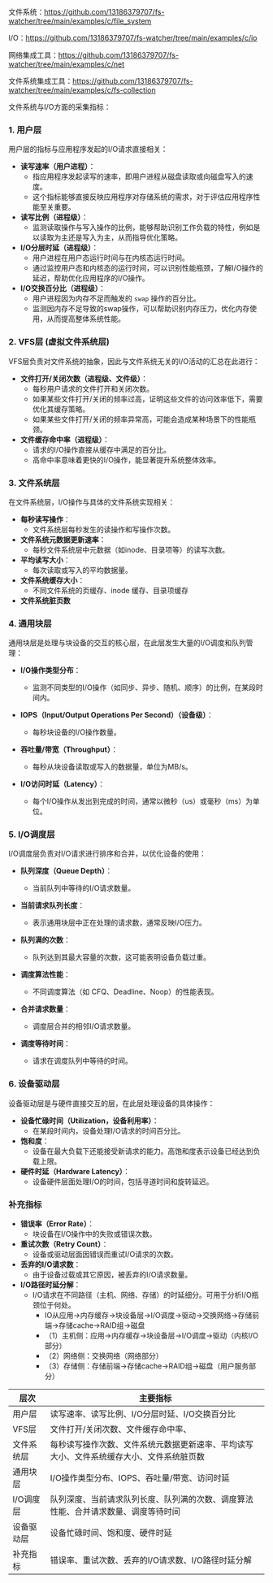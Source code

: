 文件系统：https://github.com/13186379707/fs-watcher/tree/main/examples/c/file_system

I/O：https://github.com/13186379707/fs-watcher/tree/main/examples/c/io

网络集成工具：https://github.com/13186379707/fs-watcher/tree/main/examples/c/net

文件系统集成工具：https://github.com/13186379707/fs-watcher/tree/main/examples/c/fs-collection

文件系统与I/O方面的采集指标：

### **1. 用户层**

用户层的指标与应用程序发起的I/O请求直接相关：

- **读写速率（用户进程）**：
  - 指应用程序发起读写的速率，即用户进程从磁盘读取或向磁盘写入的速度。
  - 这个指标能够直接反映应用程序对存储系统的需求，对于评估应用程序性能至关重要。
- **读写比例（进程级）**：
  - 监测读取操作与写入操作的比例，能够帮助识别工作负载的特性，例如是以读取为主还是写入为主，从而指导优化策略。
- **I/O分层时延（进程级）**：
  - 用户进程在用户态运行时间与在内核态运行时间。
  - 通过监控用户态和内核态的运行时间，可以识别性能瓶颈，了解I/O操作的延迟，帮助优化应用程序的I/O操作。
- **I/O交换百分比（进程级）**：
  - 用户进程因为内存不足而触发的 `swap` 操作的百分比。
  - 监测因内存不足导致的swap操作，可以帮助识别内存压力，优化内存使用，从而提高整体系统性能。

### **2. VFS层 (虚拟文件系统层)**

VFS层负责对文件系统的抽象，因此与文件系统无关的I/O活动的汇总在此进行：

- **文件打开/关闭次数（进程级、文件级）**：
  - 每秒用户请求的文件打开和关闭次数。
  - 如果某些文件打开/关闭的频率过高，证明这些文件的访问效率低下，需要优化其缓存策略。
  - 如果某些文件打开/关闭的频率异常高，可能会造成某种场景下的性能瓶颈。
- **文件缓存命中率（进程级）**：
  - 请求的I/O操作直接从缓存中满足的百分比。
  - 高命中率意味着更快的I/O操作，能显著提升系统整体效率。

### **3. 文件系统层**

在文件系统层，I/O操作与具体的文件系统实现相关：

- **每秒读写操作**：
  - 文件系统层每秒发生的读操作和写操作次数。
- **文件系统元数据更新速率**：
  - 每秒文件系统层中元数据（如inode、目录项等）的读写次数。
- **平均读写大小**：
  - 每次读取或写入的平均数据量。
- **文件系统缓存大小**：
  - 不同文件系统的页缓存、inode 缓存、目录项缓存
- **文件系统脏页数**

### **4. 通用块层**

通用块层是处理与块设备的交互的核心层，在此层发生大量的I/O调度和队列管理：

- **I/O操作类型分布**：
  - 监测不同类型的I/O操作（如同步、异步、随机、顺序）的比例，在某段时间内。

- **IOPS（Input/Output Operations Per Second）（设备级）**：
  - 每秒块设备的I/O操作数量。
- **吞吐量/带宽（Throughput）**：
  - 每秒从块设备读取或写入的数据量，单位为MB/s。
- **I/O访问时延（Latency）**：
  - 每个I/O操作从发出到完成的时间，通常以微秒（us）或毫秒（ms）为单位。

### **5. I/O调度层**

I/O调度层负责对I/O请求进行排序和合并，以优化设备的使用：

- **队列深度（Queue Depth）**：
  - 当前队列中等待的I/O请求数量。
- **当前请求队列长度**：
  - 表示通用块层中正在处理的请求数，通常反映I/O压力。
- **队列满的次数**：
  - 队列达到其最大容量的次数，这可能表明设备负载过重。

- **调度算法性能**：
  - 不同调度算法（如 CFQ、Deadline、Noop）的性能表现。
- **合并请求数量**：
  - 调度层合并的相邻I/O请求数量。
- **调度等待时间**：
  - 请求在调度队列中等待的时间。

### **6. 设备驱动层**

设备驱动层是与硬件直接交互的层，在此层处理设备的具体操作：

- **设备忙碌时间（Utilization，设备利用率）**：
  - 在某段时间内，设备处理I/O请求的时间百分比。
- **饱和度**：
  - 设备在最大负载下还能接受新请求的能力。高饱和度表示设备已经达到负载上限。
- **硬件时延（Hardware Latency）**：
  - 设备硬件层面处理I/O的时间，包括寻道时间和旋转延迟。

### **补充指标**

- **错误率（Error Rate）**：
  - 块设备在I/O操作中的失败或错误次数。
- **重试次数（Retry Count）**：
  - 设备或驱动层面因错误而重试I/O请求的次数。
- **丢弃的I/O请求数**：
  - 由于设备过载或其它原因，被丢弃的I/O请求数量。
- **I/O路径时延分解**：
  - I/O请求在不同路径（主机、网络、存储）的时延细分。可用于分析I/O瓶颈位于何处。
    - IO从应用->内存缓存->块设备层->I/O调度->驱动->交换网络->存储前端->存储cache->RAID组->磁盘 
    - （1）主机侧：应用→内存缓存→块设备层→I/O调度→驱动（内核I/O部分） 
    - （2）网络侧：交换网络（网络部分） 
    - （3）存储侧：存储前端→存储cache→RAID组→磁盘（用户服务部分）



| 层次       | 主要指标                                                     |
| ---------- | ------------------------------------------------------------ |
| 用户层     | 读写速率、读写比例、I/O分层时延、I/O交换百分比               |
| VFS层      | 文件打开/关闭次数、文件缓存命中率、                          |
| 文件系统层 | 每秒读写操作次数、文件系统元数据更新速率、平均读写大小、文件系统缓存大小、文件系统脏页数 |
| 通用块层   | I/O操作类型分布、IOPS、吞吐量/带宽、访问时延                 |
| I/O调度层  | 队列深度、当前请求队列长度、队列满的次数、调度算法性能、合并请求数量、调度等待时间 |
| 设备驱动层 | 设备忙碌时间、饱和度、硬件时延                               |
| 补充指标   | 错误率、重试次数、丢弃的I/O请求数、I/O路径时延分解           |

